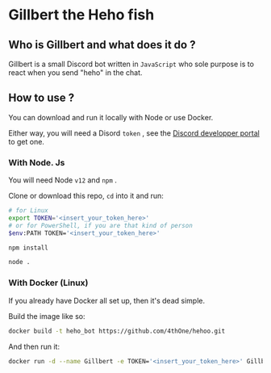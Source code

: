 # Gillbert the Heho fish

## Who is Gillbert and what does it do ?

Gillbert is a small Discord bot written in `JavaScript` who sole purpose is to react when you send "heho" in the chat.

## How to use ?

You can download and run it locally with Node or use Docker.

Either way, you will need a Disord `token` , see the [Discord developper portal](https://discord.com/developers) to get one.

### With Node. Js

You will need Node `v12` and `npm` .

Clone or download this repo, `cd` into it and run:

``` bash
# for Linux
export TOKEN='<insert_your_token_here>'
# or for PowerShell, if you are that kind of person
$env:PATH TOKEN='<insert_your_token_here>'

npm install

node .
```

### With Docker (Linux)

If you already have Docker all set up, then it's dead simple.

Build the image like so:

``` bash
docker build -t heho_bot https://github.com/4thOne/hehoo.git
```

And then run it:

``` bash
docker run -d --name Gillbert -e TOKEN='<insert_your_token_here>' Gillbert:latest
```
